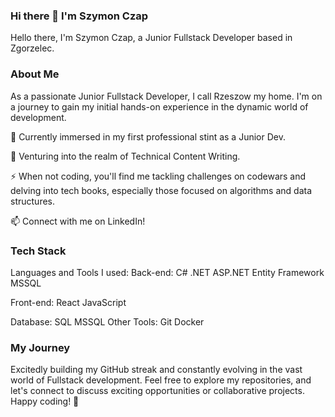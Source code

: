 ### Hi there 👋 I'm Szymon Czap

Hello there, I'm Szymon Czap, a Junior Fullstack Developer based in Zgorzelec.

### About Me
As a passionate Junior Fullstack Developer, I call Rzeszow my home. I'm on a journey to gain my initial hands-on experience in the dynamic world of development.

🔭 Currently immersed in my first professional stint as a Junior Dev.

🌱 Venturing into the realm of Technical Content Writing.

⚡ When not coding, you'll find me tackling challenges on codewars and delving into tech books, especially those focused on algorithms and data structures.

📫 Connect with me on LinkedIn!

### Tech Stack
Languages and Tools I used:
Back-end:
C#
.NET
ASP.NET
Entity Framework
MSSQL

Front-end:
React
JavaScript

Database:
SQL
MSSQL
Other Tools:
Git
Docker

### My Journey
Excitedly building my GitHub streak and constantly evolving in the vast world of Fullstack development.
Feel free to explore my repositories, and let's connect to discuss exciting opportunities or collaborative projects. Happy coding! 🚀
